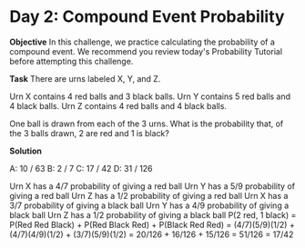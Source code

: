 # Day 2: Compound Event Probability

**Objective**
In this challenge, we practice calculating the probability of a compound event. We recommend you review today's Probability Tutorial before attempting this challenge. 

**Task**
There are  urns labeled X, Y, and Z. 

Urn X contains 4 red balls and 3 black balls.
Urn Y contains 5 red balls and 4 black balls.
Urn Z contains 4 red balls and 4 black balls. 

One ball is drawn from each of the 3 urns. What is the probability that, of the 3 balls drawn, 2 are red and 1 is black?


**Solution**

A: 10 / 63
B: 2 / 7
C: 17 / 42
D: 31 / 126

Urn X has a 4/7 probability of giving a red ball
Urn Y has a 5/9 probability of giving a red ball
Urn Z has a 1/2 probability of giving a red ball
Urn X has a 3/7 probability of giving a black ball
Urn Y has a 4/9 probability of giving a black ball
Urn Z has a 1/2 probability of giving a black ball
P(2 red, 1 black) 
= P(Red Red Black) + P(Red Black Red) + P(Black Red Red)
= (4/7)(5/9)(1/2) + (4/7)(4/9)(1/2) + (3/7)(5/9)(1/2)
= 20/126 + 16/126 + 15/126 
= 51/126 
= 17/42